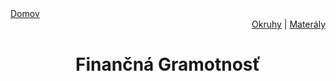 <div align="center">
    <div align="left">
        <a href="/README.md">Domov</a>
    </div>
    <div align="right">
        <a href="../OKRUHY.md#finančná-gramotnosť">Okruhy</a>
        |
        <a href="https://drive.google.com/drive/folders/">Materály</a>
    </div>

# Finančná Gramotnosť
</div>